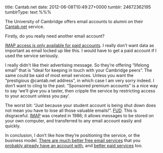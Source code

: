 title: Cantab.net
date: 2012-06-08T10:49:27+0000
tumblr: 24672362195
tumblrType: text
%%%


The University of Cambridge offers email accounts to alumni on their [Cantab.net](http://www.cantab.net/) service.

Firstly, do you really need another email account?

[IMAP access is only available for paid accounts](http://www.cantab.net/content/help/priceList.php). I really don’t want data as important as email locked up like this. I would have to get a paid account if I used the service seriously.

I really didn't like their advertising message. So they’re offering “lifelong email” that is “ideal for keeping in touch with your Cambridge peers”. The same could be said of most email services. Unless you want the “prestigious @cantab.net address”, in which case I am very sorry indeed. I don’t want to cling to the past. “Sponsored premium accounts” is a nice way to say ‘we’ll give you a taster, then cripple the service by restricting access to your account unless you pay’.

The worst bit: “Just because your student account is being shut down does not mean you have to lose all those valuable emails!”. [FUD][FUD]. This is disgraceful. [IMAP](http://en.wikipedia.org/wiki/Internet_Message_Access_Protocol) was created in 1986; it allows messages to be stored on your own computer, and transferred to any email account easily and quickly.

In conclusion, I don’t like how they’re positioning the service, or the business model. [There are much better free email services][iC] that you [probably already have an account with][GM], and [better paid services][FM] too.

[FUD]: http://en.wikipedia.org/wiki/Fear,_uncertainty_and_doubt
[iC]: https://www.icloud.com/
[GM]: http://mail.google.com/mail/
[FM]: http://www.fastmail.fm/
